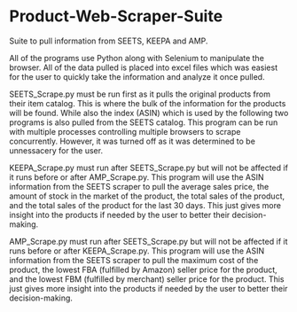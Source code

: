 # Product-Web-Scraper-Suite
Suite to pull information from SEETS, KEEPA and AMP.

All of the programs use Python along with Selenium to manipulate the browser. All of the data pulled is placed into excel files which was easiest for the user to quickly
take the information and analyze it once pulled.


SEETS_Scrape.py must be run first as it pulls the original products from their item catalog. This is where the bulk of the information for the products will be found. While
also the index (ASIN) which is used by the following two programs is also pulled from the SEETS catalog. This program can be run with multiple processes controlling 
multiple browsers to scrape concurrently. However, it was turned off as it was determined to be unnessacery for the user.


KEEPA_Scrape.py must run after SEETS_Scrape.py but will not be affected if it runs before or after AMP_Scrape.py. This program will use the ASIN information from the SEETS
scraper to pull the average sales price, the amount of stock in the market of the product, the total sales of the product, and the total sales of the product for the last 30 days.
This just gives more insight into the products if needed by the user to better their decision-making.


AMP_Scrape.py must run after SEETS_Scrape.py but will not be affected if it runs before or after KEEPA_Scrape.py. This program will use the ASIN information from the SEETS
scraper to pull the maximum cost of the product, the lowest FBA (fulfilled by Amazon) seller price for the product, and the lowest FBM (fulfilled by merchant) seller price for the product.
This just gives more insight into the products if needed by the user to better their decision-making.
